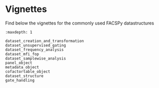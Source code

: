 # Vignettes

Find below the vignettes for the commonly used FACSPy datastructures

```{toctree}
:maxdepth: 1

dataset_creation_and_transformation
dataset_unsupervised_gating
dataset_frequency_analysis
dataset_mfi_fop
dataset_samplewise_analysis
panel_object
metadata_object
cofactortable_object
dataset_structure
gate_handling

```

